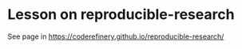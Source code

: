 # Lesson on reproducible-research

See page in https://coderefinery.github.io/reproducible-research/
